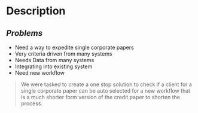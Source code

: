 
# Description

## *Problems*

- Need a way to expedite single corporate papers
- Very criteria driven from many systems
- Needs Data from many systems
- Integrating into existing system
- Need new workflow

>We were tasked to create a one stop solution to check if a client for a single corporate paper can be auto selected for a new workflow that is a much shorter form version of the credit paper to shorten the process. 

